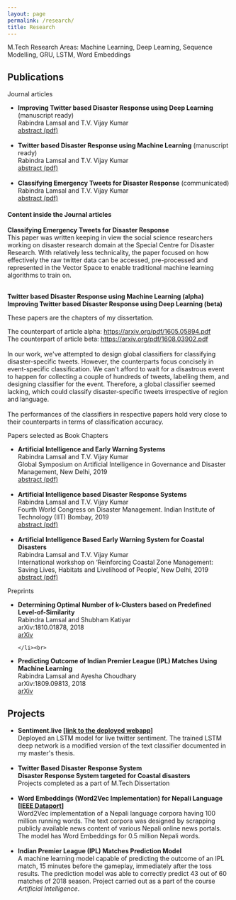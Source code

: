 ```yaml
---
layout: page
permalink: /research/
title: Research
---
```


M.Tech Research Areas: Machine Learning, Deep Learning, Sequence Modelling, GRU, LSTM, Word Embeddings

<h2>Publications</h2>
Journal articles
<ul>
	<li>
		<b>Improving Twitter based Disaster Response using Deep Learning</b> (manuscript ready)<br>
		Rabindra Lamsal and T.V. Vijay Kumar<br>
		<a href="https://rlamsal.com.np/papers/ITB_DR_DL.pdf"><div class="color-button">abstract (pdf)</div></a>
	</li><br>


<li>
<b>Twitter based Disaster Response using Machine Learning</b> (manuscript ready)<br>Rabindra Lamsal and T.V. Vijay Kumar<br>
<a href="https://rlamsal.com.np/papers/TB_DR_ML.pdf"><div class="color-button">abstract (pdf)</div></a>
</li><br>
<li> <b> Classifying Emergency Tweets for Disaster Response</b> (communicated)<br>Rabindra Lamsal and T.V. Vijay Kumar<br>
<a href="https://rlamsal.com.np/papers/CET_DR.pdf"><div class="color-button">abstract (pdf)</div></a>
</li></ul>


<div class="journal">
<h4>Content inside the Journal articles</h4>	
<b>Classifying Emergency Tweets for Disaster Response</b><br>
This paper was written keeping in view the social science researchers working on disaster research domain at the Special Centre for Disaster Research. With relatively less technicality, the paper focused on how effectively the raw twitter data can be accessed, pre-processed and represented in the Vector Space to enable traditional machine learning algorithms to train on. <br><br>
	
<b>Twitter based Disaster Response using Machine Learning (alpha)</b><br>
<b>Improving Twitter based Disaster Response using Deep Learning (beta)</b><br>

These papers are the chapters of my dissertation.<br>

The counterpart of article alpha: <a href="https://arxiv.org/abs/1605.05894">https://arxiv.org/pdf/1605.05894.pdf</a><br>
The counterpart of article beta: <a href="https://arxiv.org/pdf/1608.03902.pdf">https://arxiv.org/pdf/1608.03902.pdf</a><br>
<br>
In our work, we've attempted to design global classifiers for classifying disaster-specific tweets. However, the counterparts focus concisely in event-specific classification. We can't afford to wait for a disastrous event to happen for collecting a couple of hundreds of tweets, labelling them, and designing classifier for the event. Therefore, a global classifier seemed lacking, which could classify disaster-specific tweets irrespective of region and language.<br>
<br>
The performances of the classifiers in respective papers hold very close to their counterparts in terms of classification accuracy.	
</div>

Papers selected as Book Chapters

<ul>
	<li>
		<b>Artificial Intelligence and Early Warning Systems</b><br>
		Rabindra Lamsal and T.V. Vijay Kumar<br>
		Global Symposium on Artificial Intelligence in Governance and Disaster Management, New Delhi, 2019<br>
		<a href="https://rlamsal.com.np/papers/AI_EWS.pdf"><div class="color-button">abstract (pdf)</div></a>
	</li><br>
	
<li> <b>Artificial Intelligence based Disaster Response Systems</b><br>Rabindra Lamsal and T.V. Vijay Kumar<br> Fourth World Congress on Disaster Management. Indian Institute of Technology (IIT) Bombay, 2019<br> 
<a href="https://rlamsal.com.np/papers/AI_DRS.pdf"><div class="color-button">abstract (pdf)</div></a>
</li><br>

<li> <b>Artificial Intelligence Based Early Warning System for Coastal Disasters</b><br>Rabindra Lamsal and T.V. Vijay Kumar<br> International workshop on ‘Reinforcing Coastal Zone Management: Saving Lives, Habitats and Livelihood of People’, New Delhi, 2019<br>
<a href="https://rlamsal.com.np/papers/AI_EWS_CD.pdf"><div class="color-button">abstract (pdf)</div></a>
</li></ul>

Preprints
<ul>
	<li>
		<b>Determining Optimal Number of k-Clusters based on Predefined Level-of-Similarity</b><br>
		Rabindra Lamsal and Shubham Katiyar<br>
		arXiv:1810.01878</a>, 2018<br>
		<a href="https://arxiv.org/abs/1810.01878"><div class="color-button">arXiv</div></a>

	</li><br>
	
<li> <b>Predicting Outcome of Indian Premier League (IPL) Matches Using Machine Learning</b><br>
Rabindra Lamsal and Ayesha Choudhary<br>
arXiv:1809.09813</a>, 2018<br>
<a href="https://arxiv.org/abs/1809.09813"><div class="color-button">arXiv</div></a>
</li></ul>

<h2>Projects</h2>
<ul>
	
<li>
		<b>Sentiment.live [<a href="https://sentiment.live">link to the deployed webapp</a>]</b><br>
		Deployed an LSTM model for live twitter sentiment. The trained LSTM deep network is a modified version of the text classifier documented in my master's thesis.<br>
	</li><br>	

<li> <b>Twitter Based Disaster Response System</b><br>
<b>Disaster Response System targeted for Coastal disasters</b><br>
		Projects completed as a part of M.Tech Dissertation<br>
	</li><br>
	
<li> <b>Word Embeddings (Word2Vec Implementation) for Nepali Language [<a href="https://ieee-dataport.org/open-access/300-dimensional-word-embeddings-nepali-language">IEEE Dataport</a>]</b><br>
Word2Vec implementation of a Nepali language corpora having 100 million running words. The
text corpora was designed by scrapping publicly available news content of various Nepali online
news portals. The model has Word Embeddings for 0.5 million Nepali words.</li><br>



<li> <b>Indian Premier League (IPL) Matches Prediction Model</b><br>
A machine learning model capable of predicting the outcome of an IPL match, 15 minutes before
the gameplay, immediately after the toss results. The prediction model was able to correctly predict
43 out of 60 matches of 2018 season. Project carried out as a part of the course <em>Artificial Intelligence</em>.
</li></ul>
